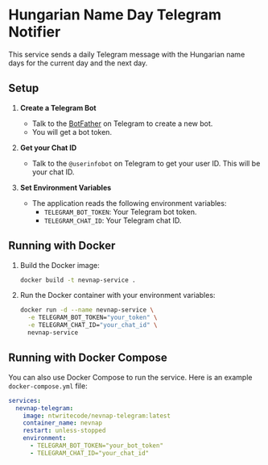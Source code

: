 # Hungarian Name Day Telegram Notifier

This service sends a daily Telegram message with the Hungarian name days for the current day and the next day.

## Setup

1.  **Create a Telegram Bot**
    *   Talk to the [BotFather](https://t.me/botfather) on Telegram to create a new bot.
    *   You will get a bot token.

2.  **Get your Chat ID**
    *   Talk to the `@userinfobot` on Telegram to get your user ID. This will be your chat ID.

3.  **Set Environment Variables**
    *   The application reads the following environment variables:
        *   `TELEGRAM_BOT_TOKEN`: Your Telegram bot token.
        *   `TELEGRAM_CHAT_ID`: Your Telegram chat ID.

## Running with Docker

1.  Build the Docker image:
    ```bash
    docker build -t nevnap-service .
    ```

2.  Run the Docker container with your environment variables:
    ```bash
    docker run -d --name nevnap-service \
      -e TELEGRAM_BOT_TOKEN="your_token" \
      -e TELEGRAM_CHAT_ID="your_chat_id" \
      nevnap-service
    ```

## Running with Docker Compose

You can also use Docker Compose to run the service. Here is an example `docker-compose.yml` file:

```yaml
services:
  nevnap-telegram:
    image: ntwritecode/nevnap-telegram:latest
    container_name: nevnap
    restart: unless-stopped
    environment:
      - TELEGRAM_BOT_TOKEN="your_bot_token"
      - TELEGRAM_CHAT_ID="your_chat_id"
``` 